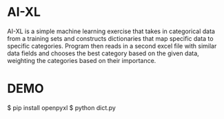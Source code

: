 # AI-XL

AI-XL is a simple machine learning exercise that takes in categorical data from a training sets and constructs dictionaries that map specific data to specific categories. Program then reads in a second excel file with similar data fields and chooses the best category based on the given data, weighting the categories based on their importance.

# DEMO

$ pip install openpyxl
$ python dict.py
